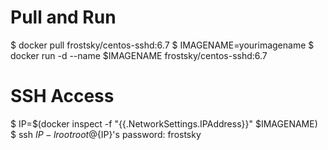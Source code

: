 # Pull and Run
$ docker pull frostsky/centos-sshd:6.7
$ IMAGENAME=yourimagename
$ docker run -d --name $IMAGENAME frostsky/centos-sshd:6.7

# SSH Access
$ IP=$(docker inspect -f "{{.NetworkSettings.IPAddress}}" $IMAGENAME)
$ ssh $IP -l root
root@${IP}'s password: frostsky